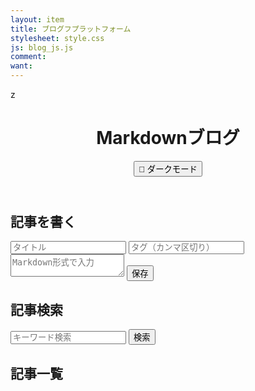 ```yaml
---
layout: item
title: ブログフプラットフォーム
stylesheet: style.css
js: blog_js.js
comment: 
want: 
---
```

<script src="https://cdn.jsdelivr.net/npm/marked/marked.min.js"></script>z
<header>
    <h1>Markdownブログ</h1>
    <button id="toggle-dark-mode">🌙 ダークモード</button>
</header>

<main>
    <section id="editor">
        <h2>記事を書く</h2>
        <input type="text" id="title" placeholder="タイトル">
        <input type="text" id="tags" placeholder="タグ（カンマ区切り）">
        <textarea id="content" placeholder="Markdown形式で入力"></textarea>
        <button id="save-article">保存</button>
    </section>
    <section id="search">
        <h2>記事検索</h2>
        <input type="text" id="search-box" placeholder="キーワード検索">
        <button id="search-btn">検索</button>
    </section>
    <section id="articles">
        <h2>記事一覧</h2>
        <ul id="article-list"></ul>
    </section>
</main>
